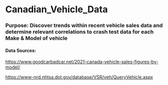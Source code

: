 # Canadian_Vehicle_Data

### Purpose: Discover trends within recent vehicle sales data and determine relevant correlations to crash test data for each Make & Model of vehicle
#### Data Sources: 

https://www.goodcarbadcar.net/2021-canada-vehicle-sales-figures-by-model/

https://www-nrd.nhtsa.dot.gov/database/VSR/veh/QueryVehicle.aspx

